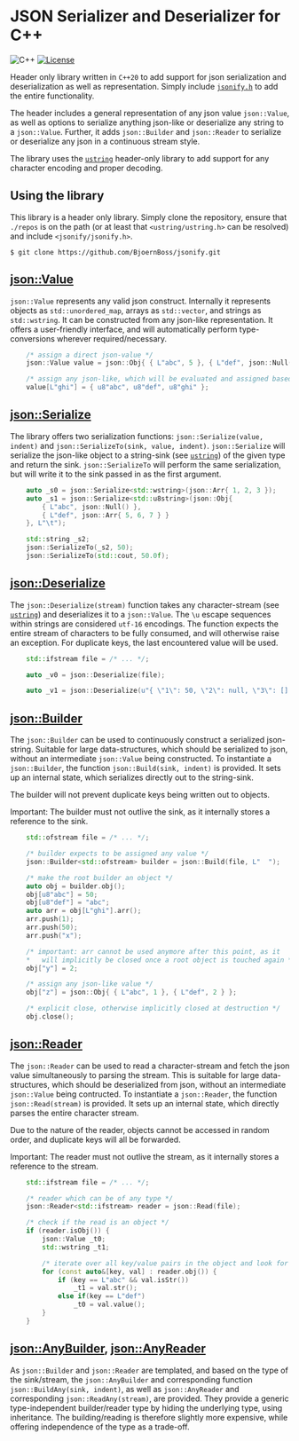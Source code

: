 # JSON Serializer and Deserializer for C++
![C++](https://img.shields.io/badge/language-c%2B%2B20-blue?style=flat-square)
[![License](https://img.shields.io/badge/license-BSD--3--Clause-brightgreen?style=flat-square)](LICENSE.txt)

Header only library written in `C++20` to add support for json serialization and deserialization as well as representation. Simply include [`jsonify.h`](jsonify.h) to add the entire functionality.

The header includes a general representation of any json value `json::Value`, as well as options to serialize anything json-like or deserialize any string to a `json::Value`. Further, it adds `json::Builder` and `json::Reader` to serialize or deserialize any json in a continuous stream style.

The library uses the [`ustring`](https://github.com/BjoernBoss/ustring.git) header-only library to add support for any character encoding and proper decoding.

## Using the library
This library is a header only library. Simply clone the repository, ensure that `./repos` is on the path (or at least that `<ustring/ustring.h>` can be resolved) and include `<jsonify/jsonify.h>`.

    $ git clone https://github.com/BjoernBoss/jsonify.git

## [json::Value](json-value.h)

`json::Value` represents any valid json construct. Internally it represents objects as `std::unordered_map`, arrays as `std::vector`, and strings as `std::wstring`. It can be constructed from any json-like representation. It offers a user-friendly interface, and will automatically perform type-conversions wherever required/necessary.


```C++
    /* assign a direct json-value */
    json::Value value = json::Obj{ { L"abc", 5 }, { L"def", json::Null() } };

    /* assign any json-like, which will be evaluated and assigned based on the type */
    value[L"ghi"] = { u8"abc", u8"def", u8"ghi" };
```

## [json::Serialize](json-serialize.h)

The library offers two serialization functions: `json::Serialize(value, indent)` and `json::SerializeTo(sink, value, indent)`. `json::Serialize` will serialize the json-like object to a string-sink (see [`ustring`](https://github.com/BjoernBoss/ustring.git)) of the given type and return the sink. `json::SerializeTo` will perform the same serialization, but will write it to the sink passed in as the first argument.


```C++
    auto _s0 = json::Serialize<std::wstring>(json::Arr{ 1, 2, 3 });
    auto _s1 = json::Serialize<std::u8string>(json::Obj{
        { L"abc", json::Null() },
        { L"def", json::Arr{ 5, 6, 7 } }
    }, L"\t");

    std::string _s2;
    json::SerializeTo(_s2, 50);
    json::SerializeTo(std::cout, 50.0f);
```

## [json::Deserialize](json-deserialize.h)

The `json::Deserialize(stream)` function takes any character-stream (see [`ustring`](https://github.com/BjoernBoss/ustring.git)) and deserializes it to a `json::Value`. The `\u` escape sequences within strings are considered `utf-16` encodings. The function expects the entire stream of characters to be fully consumed, and will otherwise raise an exception. For duplicate keys, the last encountered value will be used.

```C++
    std::ifstream file = /* ... */;

    auto _v0 = json::Deserialize(file);

    auto _v1 = json::Deserialize(u"{ \"1\": 50, \"2\": null, \"3\": [] }");
```

## [json::Builder](json-builder.h)

The `json::Builder` can be used to continuously construct a serialized json-string. Suitable for large data-structures, which should be serialized to json, without an intermediate `json::Value` being constructed. To instantiate a `json::Builder`, the function `json::Build(sink, indent)` is provided. It sets up an internal state, which serializes directly out to the string-sink.

The builder will not prevent duplicate keys being written out to objects.

Important: The builder must not outlive the sink, as it internally stores a reference to the sink.

```C++
    std::ofstream file = /* ... */;

    /* builder expects to be assigned any value */
    json::Builder<std::ofstream> builder = json::Build(file, L"  ");

    /* make the root builder an object */
    auto obj = builder.obj();
    obj[u8"abc"] = 50;
    obj[u8"def"] = "abc";
    auto arr = obj[L"ghi"].arr();
    arr.push(1);
    arr.push(50);
    arr.push("x");

    /* important: arr cannot be used anymore after this point, as it
    *   will implicitly be closed once a root object is touched again */
    obj["y"] = 2;

    /* assign any json-like value */
    obj["z"] = json::Obj{ { L"abc", 1 }, { L"def", 2 } };

    /* explicit close, otherwise implicitly closed at destruction */
    obj.close();
```

## [json::Reader](json-reader.h)

The `json::Reader` can be used to read a character-stream and fetch the json value simultaneously to parsing the stream. This is suitable for large data-structures, which should be deserialized from json, without an intermediate `json::Value` being contructed. To instantiate a `json::Reader`, the function `json::Read(stream)` is provided. It sets up an internal state, which directly parses the entire character stream.

Due to the nature of the reader, objects cannot be accessed in random order, and duplicate keys will all be forwarded.

Important: The reader must not outlive the stream, as it internally stores a reference to the stream.

```C++
    std::ifstream file = /* ... */;

    /* reader which can be of any type */
    json::Reader<std::ifstream> reader = json::Read(file);

    /* check if the read is an object */
    if (reader.isObj()) {
        json::Value _t0;
        std::wstring _t1;

        /* iterate over all key/value pairs in the object and look for the expected keys */
        for (const auto&[key, val] : reader.obj()) {
            if (key == L"abc" && val.isStr())
                _t1 = val.str();
            else if(key == L"def")
                _t0 = val.value();
        }
    }
```

## [json::AnyBuilder](json-builder.h), [json::AnyReader](json-reader.h)

As `json::Builder` and `json::Reader` are templated, and based on the type of the sink/stream, the `json::AnyBuilder` and corresponding function `json::BuildAny(sink, indent)`, as well as `json::AnyReader` and corresponding `json::ReadAny(stream)`, are provided. They provide a generic type-independent builder/reader type by hiding the underlying type, using inheritance. The building/reading is therefore slightly more expensive, while offering independence of the type as a trade-off.
